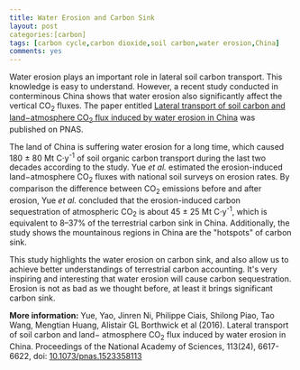 ```yaml
---
title: Water Erosion and Carbon Sink
layout: post
categories:[carbon]
tags: [carbon cycle,carbon dioxide,soil carbon,water erosion,China]
comments: yes
---
```



Water erosion plays an important role in lateral soil carbon transport. This knowledge is easy to understand. However, a recent study conducted in conterminous China shows that water erosion also significantly affect the vertical CO<sub>2</sub> fluxes. The paper entitled [Lateral transport of soil carbon and land−atmosphere CO<sub>2</sub> flux induced by water erosion in China](http://www.pnas.org/content/113/24/6617.short) was published on PNAS.

The land of China is suffering water erosion for a long time, which caused 180 ± 80 Mt C⋅y<sup>-1</sup> of soil organic carbon transport during the last two decades according to the study. Yue *et al.*  estimated the erosion-induced land−atmosphere CO<sub>2</sub> fluxes with national soil surveys on erosion rates. By comparison the difference between CO<sub>2</sub> emissions before and after erosion, Yue *et al.*  concluded that the erosion-induced carbon sequestration of atmospheric CO<sub>2</sub> is about 45 ± 25 Mt C⋅y<sup>-1</sup>, which is equivalent to 8–37% of the terrestrial carbon sink in China. Additionally, the study shows the mountainous regions in China are the "hotspots" of carbon sink. 

This study highlights the water erosion on carbon sink, and also allow us to achieve better understandings of terrestrial carbon accounting. It's very inspiring and interesting that water erosion will cause carbon sequestration. Erosion is not as bad as we thought before, at least it brings significant carbon sink.

**More information:** Yue, Yao, Jinren Ni, Philippe Ciais, Shilong Piao, Tao Wang, Mengtian Huang, Alistair GL Borthwick et al (2016). Lateral transport of soil carbon and land− atmosphere CO<sub>2</sub> flux induced by water erosion in China. Proceedings of the National Academy of Sciences, 113(24), 6617-6622, doi: [10.1073/pnas.1523358113](http://www.pnas.org/content/113/24/6617.abstract)